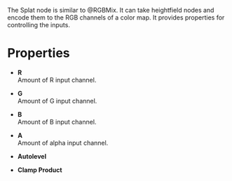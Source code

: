 


The Splat node is similar to @RGBMix. It can take heightfield nodes and encode them to the RGB channels of a color map. It provides properties for controlling the inputs.



# Properties

- **R**  
  Amount of R input channel.
- **G**  
  Amount of G input channel.
- **B**  
  Amount of B input channel.
- **A**  
  Amount of alpha input channel.
- **Autolevel**  
  
- **Clamp Product**  
  



